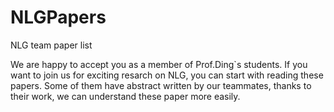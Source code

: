 # NLGPapers
NLG team paper list

We are happy to accept you as a member of Prof.Ding`s students. 
If you want to join us for exciting resarch on NLG, you can start with reading these papers.
Some of them have abstract written by our teammates, thanks to their work, we can understand these paper more easily.
